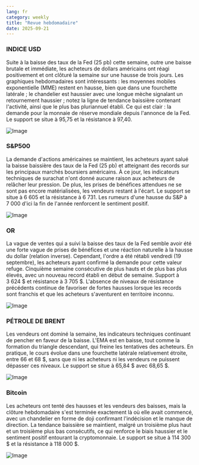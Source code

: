 ```yaml
---
lang: fr
category: weekly
title: "Revue hebdomadaire"
date: 2025-09-21
---
```


### INDICE USD

Suite à la baisse des taux de la Fed (25 pb) cette semaine, outre une baisse brutale et immédiate, les acheteurs de dollars américains ont réagi positivement et ont clôturé la semaine sur une hausse de trois jours. Les graphiques hebdomadaires sont intéressants : les moyennes mobiles exponentielle (MME) restent en hausse, bien que dans une fourchette latérale ; le chandelier est haussier avec une longue mèche signalant un retournement haussier ; notez la ligne de tendance baissière contenant l'activité, ainsi que le plus bas pluriannuel établi. Ce qui est clair : la demande pour la monnaie de réserve mondiale depuis l'annonce de la Fed. Le support se situe à 95,75 et la résistance à 97,40.

![Image](https://markleighedu.github.io/img/Sep-2025/21-Sep-2025/usdindex.jpg)

### S&P500

La demande d'actions américaines se maintient, les acheteurs ayant salué la baisse baissière des taux de la Fed (25 pb) et atteignant des records sur les principaux marchés boursiers américains. À ce jour, les indicateurs techniques de surachat n'ont donné aucune raison aux acheteurs de relâcher leur pression. De plus, les prises de bénéfices attendues ne se sont pas encore matérialisées, les vendeurs restant à l'écart. Le support se situe à 6 605 et la résistance à 6 731. Les rumeurs d'une hausse du S&P à 7 000 d'ici la fin de l'année renforcent le sentiment positif.

![Image](https://markleighedu.github.io/img/Sep-2025/21-Sep-2025/sp500.jpg)

### OR

La vague de ventes qui a suivi la baisse des taux de la Fed semble avoir été une forte vague de prises de bénéfices et une réaction naturelle à la hausse du dollar (relation inverse). Cependant, l'ordre a été rétabli vendredi (19 septembre), les acheteurs ayant confirmé la demande pour cette valeur refuge. Cinquième semaine consécutive de plus hauts et de plus bas plus élevés, avec un nouveau record établi en début de semaine. Support à 3 624 $ et résistance à 3 705 $. L'absence de niveaux de résistance précédents continue de favoriser de fortes hausses lorsque les records sont franchis et que les acheteurs s'aventurent en territoire inconnu.

![Image](https://markleighedu.github.io/img/Sep-2025/21-Sep-2025/gold.jpg)

### PÉTROLE DE BRENT

Les vendeurs ont dominé la semaine, les indicateurs techniques continuant de pencher en faveur de la baisse. L'EMA est en baisse, tout comme la formation du triangle descendant, qui freine les tentatives des acheteurs. En pratique, le cours évolue dans une fourchette latérale relativement étroite, entre 66 et 68 $, sans que ni les acheteurs ni les vendeurs ne puissent dépasser ces niveaux. Le support se situe à 65,84 $ avec 68,65 $.

![Image](https://markleighedu.github.io/img/Sep-2025/21-Sep-2025/brentoil.jpg)

### Bitcoin

Les acheteurs ont tenté des hausses et les vendeurs des baisses, mais la clôture hebdomadaire s'est terminée exactement là où elle avait commencé, avec un chandelier en forme de doji confirmant l'indécision et le manque de direction. La tendance baissière se maintient, malgré un troisième plus haut et un troisième plus bas consécutifs, ce qui renforce le biais haussier et le sentiment positif entourant la cryptomonnaie. Le support se situe à 114 300 $ et la résistance à 118 000 $.

![Image](https://markleighedu.github.io/img/Sep-2025/21-Sep-2025/bitcoin.jpg)


